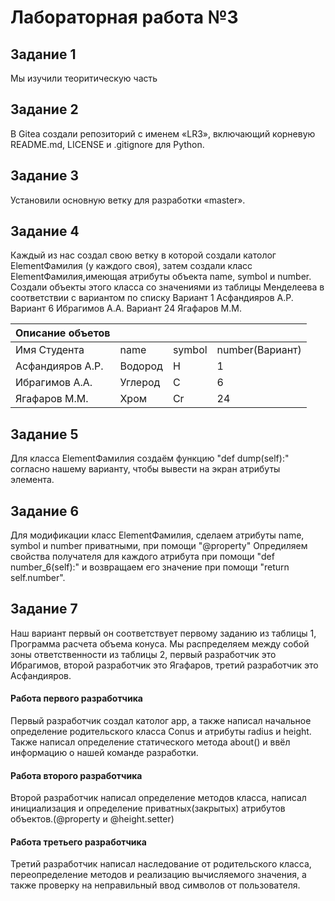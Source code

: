 # Лабораторная работа №3
## Задание 1 
Мы  изучили теоритическую часть  
## Задание 2 
В Gitea создали репозиторий с именем «LR3», включающий корневую README.md, LICENSE и .gitignore для Python.
## Задание 3  
Установили основную ветку для разработки «master».
## Задание 4 
Каждый из нас создал свою ветку в которой создали католог ElementФамилия (у каждого своя), затем создали класс ElementФамилия,имеющая атрибуты объекта name, symbol и number. Создали объекты этого класса со значениями из таблицы Менделеева в соответствии с вариантом по списку
Вариант 1 Асфандияров А.Р. Вариант 6 Ибрагимов А.А. Вариант 24 Ягафаров М.М.

| Описание объетов     |           |                  |               |
|----------------------|-----------|------------------|---------------|
|Имя Студента          | name      | symbol           |number(Вариант)|
|Асфандияров А.Р.      |Водород    |H                 |1              |
|Ибрагимов А.А.        |Углерод    |C                 |6              |
|Ягафаров  М.М.        |Хром       |Cr                |24             |

## Задание 5
Для класса ElementФамилия создаём функцию "def dump(self):" согласно нашему варианту, чтобы вывести на экран атрибуты элемента.
## Задание 6
Для модификации класс ElementФамилия, сделаем атрибуты name, symbol и number приватными, при помощи "@property" Опредиляем свойства получателя для
каждого атрибута при помощи "def number_6(self):" и возвращаем его значение при помощи "return self.number".
## Задание 7 
Наш вариант первый он соответствует первому заданию из таблицы 1, Программа расчета объема конуса. Мы распределяем между собой зоны ответственности из таблицы 2, первый разработчик это Ибрагимов, второй разработчик это Ягафаров, третий разработчик это Асфандияров.
#### Работа первого разработчика
Первый разработчик создал католог app, а также написал начальное определение родительского класса Conus и атрибуты radius и height. Также написал определение статического метода about() и ввёл информацию о нашей команде разработки.
#### Работа второго разработчика
Второй разработчик написал определение методов класса, написал инициализация и определение приватных(закрытых) атрибутов объектов.(@property и @height.setter)
#### Работа третьего разработчика
Третий разработчик написал наследование от родительского класса, переопределение методов и реализацию вычисляемого значения, а также проверку на неправильный ввод символов от пользователя.
